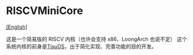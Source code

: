 # RISCVMiniCore
[[English]](./README-EN.md)

这是一个简易版的 RISCV 内核（也许会支持 x86、LoongArch 也说不定）
这个系统内核的前身是[TisuOS](https://github.com/belowthetree/TisuOS)，出于简化实现、完善功能的目的开发。